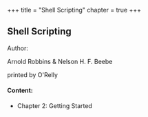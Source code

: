 +++
title =  "Shell Scripting"
chapter = true
+++
## Shell Scripting

Author:

Arnold Robbins & Nelson H. F. Beebe

printed by O'Relly

#### Content:
* Chapter 2: Getting Started


